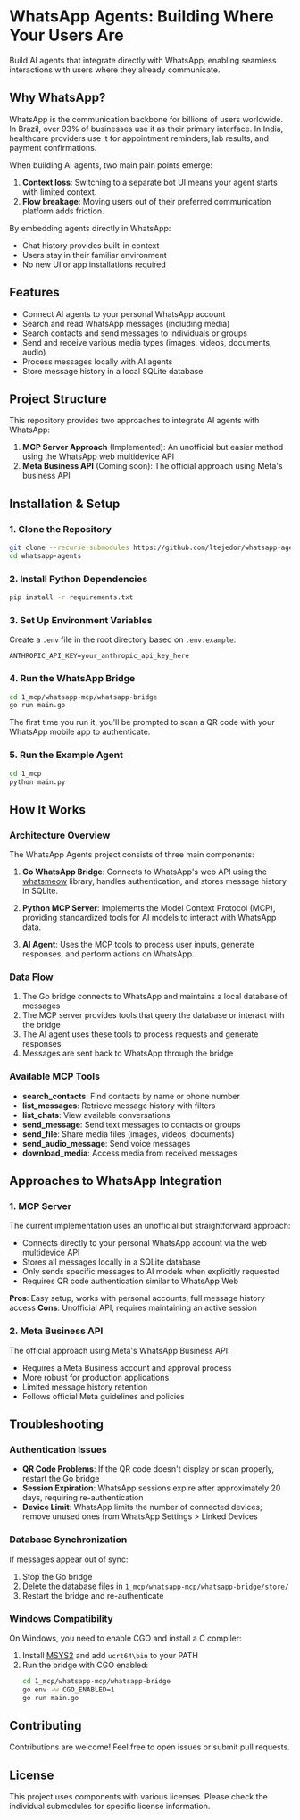 # WhatsApp Agents: Building Where Your Users Are

Build AI agents that integrate directly with WhatsApp, enabling seamless interactions with users where they already communicate.

## Why WhatsApp?

WhatsApp is the communication backbone for billions of users worldwide. In Brazil, over 93% of businesses use it as their primary interface. In India, healthcare providers use it for appointment reminders, lab results, and payment confirmations.

When building AI agents, two main pain points emerge:

1. **Context loss**: Switching to a separate bot UI means your agent starts with limited context.
2. **Flow breakage**: Moving users out of their preferred communication platform adds friction.

By embedding agents directly in WhatsApp:
- Chat history provides built-in context
- Users stay in their familiar environment
- No new UI or app installations required

## Features

- Connect AI agents to your personal WhatsApp account
- Search and read WhatsApp messages (including media)
- Search contacts and send messages to individuals or groups
- Send and receive various media types (images, videos, documents, audio)
- Process messages locally with AI agents
- Store message history in a local SQLite database

## Project Structure

This repository provides two approaches to integrate AI agents with WhatsApp:

1. **MCP Server Approach** (Implemented): An unofficial but easier method using the WhatsApp web multidevice API
2. **Meta Business API** (Coming soon): The official approach using Meta's business API

## Installation & Setup

### 1. Clone the Repository

```bash
git clone --recurse-submodules https://github.com/ltejedor/whatsapp-agents.git
cd whatsapp-agents
```

### 2. Install Python Dependencies

```bash
pip install -r requirements.txt
```

### 3. Set Up Environment Variables

Create a `.env` file in the root directory based on `.env.example`:

```
ANTHROPIC_API_KEY=your_anthropic_api_key_here
```

### 4. Run the WhatsApp Bridge

```bash
cd 1_mcp/whatsapp-mcp/whatsapp-bridge
go run main.go
```

The first time you run it, you'll be prompted to scan a QR code with your WhatsApp mobile app to authenticate.


### 5. Run the Example Agent

```bash
cd 1_mcp
python main.py
```

## How It Works

### Architecture Overview

The WhatsApp Agents project consists of three main components:

1. **Go WhatsApp Bridge**: Connects to WhatsApp's web API using the [whatsmeow](https://github.com/tulir/whatsmeow) library, handles authentication, and stores message history in SQLite.

2. **Python MCP Server**: Implements the Model Context Protocol (MCP), providing standardized tools for AI models to interact with WhatsApp data.

3. **AI Agent**: Uses the MCP tools to process user inputs, generate responses, and perform actions on WhatsApp.

### Data Flow

1. The Go bridge connects to WhatsApp and maintains a local database of messages
2. The MCP server provides tools that query the database or interact with the bridge
3. The AI agent uses these tools to process requests and generate responses
4. Messages are sent back to WhatsApp through the bridge

### Available MCP Tools

- **search_contacts**: Find contacts by name or phone number
- **list_messages**: Retrieve message history with filters
- **list_chats**: View available conversations
- **send_message**: Send text messages to contacts or groups
- **send_file**: Share media files (images, videos, documents)
- **send_audio_message**: Send voice messages
- **download_media**: Access media from received messages

## Approaches to WhatsApp Integration

### 1. MCP Server 

The current implementation uses an unofficial but straightforward approach:
- Connects directly to your personal WhatsApp account via the web multidevice API
- Stores all messages locally in a SQLite database
- Only sends specific messages to AI models when explicitly requested
- Requires QR code authentication similar to WhatsApp Web

**Pros**: Easy setup, works with personal accounts, full message history access
**Cons**: Unofficial API, requires maintaining an active session

### 2. Meta Business API 

The official approach using Meta's WhatsApp Business API:
- Requires a Meta Business account and approval process
- More robust for production applications
- Limited message history retention
- Follows official Meta guidelines and policies


## Troubleshooting

### Authentication Issues

- **QR Code Problems**: If the QR code doesn't display or scan properly, restart the Go bridge
- **Session Expiration**: WhatsApp sessions expire after approximately 20 days, requiring re-authentication
- **Device Limit**: WhatsApp limits the number of connected devices; remove unused ones from WhatsApp Settings > Linked Devices

### Database Synchronization

If messages appear out of sync:
1. Stop the Go bridge
2. Delete the database files in `1_mcp/whatsapp-mcp/whatsapp-bridge/store/`
3. Restart the bridge and re-authenticate

### Windows Compatibility

On Windows, you need to enable CGO and install a C compiler:

1. Install [MSYS2](https://www.msys2.org/) and add `ucrt64\bin` to your PATH
2. Run the bridge with CGO enabled:
   ```bash
   cd 1_mcp/whatsapp-mcp/whatsapp-bridge
   go env -w CGO_ENABLED=1
   go run main.go
   ```

## Contributing

Contributions are welcome! Feel free to open issues or submit pull requests.

## License

This project uses components with various licenses. Please check the individual submodules for specific license information.
